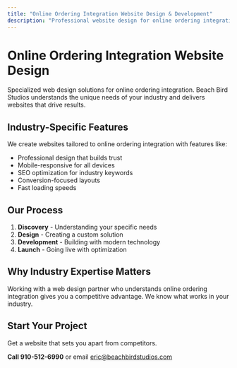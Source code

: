 ```yaml
---
title: "Online Ordering Integration Website Design & Development"
description: "Professional website design for online ordering integration. Custom solutions tailored to your industry needs."
---
```


# Online Ordering Integration Website Design

Specialized web design solutions for online ordering integration. Beach Bird Studios understands the unique needs of your industry and delivers websites that drive results.

## Industry-Specific Features

We create websites tailored to online ordering integration with features like:

- Professional design that builds trust
- Mobile-responsive for all devices
- SEO optimization for industry keywords
- Conversion-focused layouts
- Fast loading speeds

## Our Process

1. **Discovery** - Understanding your specific needs
2. **Design** - Creating a custom solution
3. **Development** - Building with modern technology
4. **Launch** - Going live with optimization

## Why Industry Expertise Matters

Working with a web design partner who understands online ordering integration gives you a competitive advantage. We know what works in your industry.

## Start Your Project

Get a website that sets you apart from competitors.

**Call 910-512-6990** or email eric@beachbirdstudios.com